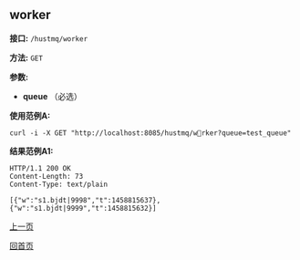 ## worker ##

**接口:** `/hustmq/worker`

**方法:** `GET`

**参数:** 

*  **queue** （必选）  

**使用范例A:**

    curl -i -X GET "http://localhost:8085/hustmq/wrker?queue=test_queue"

**结果范例A1:**

	HTTP/1.1 200 OK
	Content-Length: 73
	Content-Type: text/plain

	[{"w":"s1.bjdt|9998","t":1458815637},{"w":"s1.bjdt|9999","t":1458815632}]

[上一页](../hustmq.md)

[回首页](../../index.md)